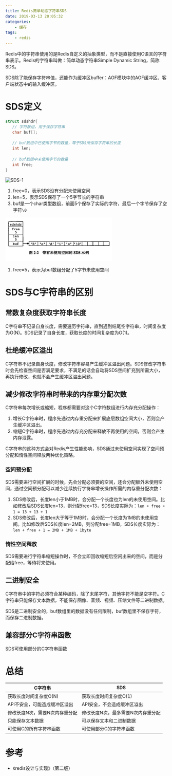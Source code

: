 ```yaml
---
title: Redis简单动态字符串SDS
date: 2019-03-13 20:05:32
categories: 
	- 缓存
tags:
	- redis
---
```


Redis中的字符串使用的是Redis自定义的抽象类型，而不是直接使用C语言的字符串表示。Redis的字符串叫做：简单动态字符串Simple Dynamic String，简称SDS。

SDS除了能保存字符串值，还能作为缓冲区buffer：AOF模块中的AOF缓冲区、客户端状态中的输入缓冲区。

<!-- more -->

# SDS定义

 ```c
struct sdshdr{
    // 字符数组，用于保存字符串
    char buf[];
    
    // buf数组中已使用字节的数量，等于SDS所保存字符串的长度
    int len;
    
    // buf数组中未使用字节的数量
    int free;
}
 ```

![SDS-1](SDS-1.png)

1. free=0，表示SDS没有分配未使用空间
2. len=5，表示SDS保存了一个5字节长的字符串
3. buf是一个char类型数组，前面5个保存了实际的字符，最后一个字节保存了空字符`\0`

![SDS-2](./Redis简单动态字符串SDS/SDS-2.png)

1. free=5，表示为buf数组分配了5字节未使用空间

# SDS与C字符串的区别

## 常数复杂度获取字符串长度

C字符串不记录自身长度，需要遍历字符串，直到遇到结尾空字符串，时间复杂度为O(N)。SDS记录了自身长度，获取长度的时间复杂度为O(1)。

## 杜绝缓冲区溢出

C字符串不记录自身长度，修改字符串容易产生缓冲区溢出问题。SDS修改字符串时会先检查空间是否满足要求，不满足的话会自动将SDS空间扩充到所需大小，再执行修改，也就不会产生缓冲区溢出问题。

## 减少修改字符串时带来的内存重分配次数

C字符串每次增长或缩短，程序都需要对这个C字符数组进行内存充分配操作：

1. 增长C字符串时，程序先通过内存重分配来扩展底层数组空间大小，否则会产生缓冲区溢出。
2. 缩短C字符串时，程序先通过内存充分配来释放不再使用的空间，否则会产生内存泄露。

C字符串的这种方式会对Redis产生性能影响，SDS通过未使用空间实现了空间预分配和惰性空间释放两种优化策略。

### 空间预分配

SDS需要进行空间扩展的时候，先会分配必须要的空间，还会分配额外未使用空间，通过空间预分配可以减少连续执行字符串增长操作所需的内存重分配次数：

1. SDS修改后，长度len小于1MB时，会分配一个长度也为len的未使用空间。比如修改后SDS长度len=13，则分配free=13，SDS长度实际为：`len + free + 1 = 13 + 13 + 1`
2. SDS修改后，长度len大于等于1MB时，会分配一个长度为1MB的未使用空间。比如修改后SDS长度len=2MB，则分配free=1MB，SDS长度实际为：`len + free + 1 = 2MB + 1MB + 1byte`

### 惰性空间释放

SDS需要进行字符串缩短操作时，不会立即回收缩短后空闲出来的空间，而是分配给free，等待将来使用。

## 二进制安全

C字符串中的字符必须符合某种编码，除了末尾字符，其他字符不能是空字符。C字符串只能保存文本数据，不能保存图像、音频、视频、压缩文件等二进制数据。

SDS是二进制安全的，buf数组里的数据没有任何限制，buf数组里不保存字符，而保存二进制数据。

## 兼容部分C字符串函数

SDS可使用部分的C字符串函数

# 总结

| C字符串                        | SDS                                |
| ------------------------------ | ---------------------------------- |
| 获取长度时间复杂度O(N)         | 获取长度时间复杂度O(1)             |
| API不安全，可能造成缓冲区溢出  | API安全，不会造成缓冲区溢出        |
| 修改长度N次，需要N次内存重分配 | 修改长度N次，最多需要N次内存重分配 |
| 只能保存文本数据               | 可以保存文本和二进制数据           |
| 可使用C的所有字符串函数        | 可使用部分C的字符串函数            |

# 参考

- 《redis设计与实现》（第二版）